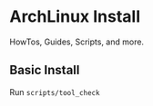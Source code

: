 # ArchLinux Install
HowTos, Guides, Scripts, and more.




## Basic Install
Run `scripts/tool_check`
